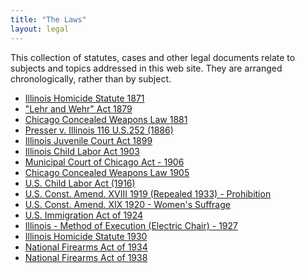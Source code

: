 ```yaml
---
title: "The Laws"
layout: legal
---
```


This collection of statutes, cases and other legal documents relate to subjects and topics addressed in this web site. They are arranged chronologically, rather than by subject.

  * [Illinois Homicide Statute 1871](/docs_fk/homicide/laws/ill_homicide_statute_1871.pdf)
  * ["Lehr and Wehr" Act 1879](/docs_fk/homicide/laws/lehr_and_wehr_act_1879.pdf)
  * [Chicago Concealed Weapons Law 1881](/docs_fk/homicide/laws/concealed_weapons_law_1881.pdf)
  * [Presser v. Illinois 116 U.S.252 (1886)](/docs_fk/homicide/laws/presser_v_illinois.pdf)
  * [Illinois Juvenile Court Act 1899](/docs_fk/homicide/laws/ill_juvenile_court_act_1899.pdf)
  * [Illinois Child Labor Act 1903](/docs_fk/homicide/laws/ill_child_labor_act_1903.pdf)
  * [Municipal Court of Chicago Act - 1906](/docs_fk/homicide/laws/municipal_court_of_chicago_act.pdf)
  * [Chicago Concealed Weapons Law 1905](/docs_fk/homicide/laws/chicago_concealed_weapons_law_1905.pdf)
  * [U.S. Child Labor Act (1916)](/docs_fk/homicide/laws/us_child_labor_act_1916.pdf)
  * [U.S. Const. Amend. XVIII 1919 (Repealed 1933) - Prohibition](/docs_fk/homicide/laws/us_const_amend_XVIII_1919_(prohibition).pdf)
  * [U.S. Const. Amend. XIX 1920 - Women's Suffrage](/docs_fk/homicide/laws/us_const_amend_XIX_1920_women_suffrage.pdf)
  * [U.S. Immigration Act of 1924](/docs_fk/homicide/laws/us_immigration_act_of_1924.pdf)
  * [Illinois - Method of Execution (Electric Chair) - 1927](/docs_fk/homicide/laws/illinois_method_of_execution_(electric%20chair).pdf)
  * [Illinois Homicide Statute 1930](/docs_fk/homicide/laws/illinois_homicide_statue_1930.pdf)
  * [National Firearms Act of 1934](/docs_fk/homicide/laws/national_firearms_act_of_1934.pdf)
  * [National Firearms Act of 1938](/docs_fk/homicide/laws/national_firearms_act_of_1938.pdf)
